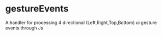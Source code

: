 # gestureEvents
A handler for processing 4 directional (Left,Right,Top,Bottom) ui gesture events through Js
